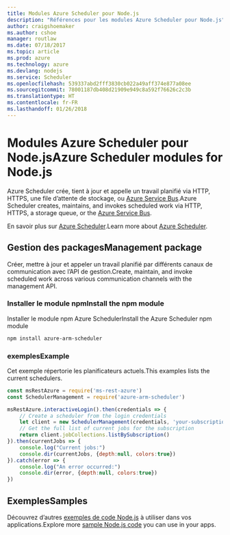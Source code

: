 ```yaml
---
title: Modules Azure Scheduler pour Node.js
description: "Références pour les modules Azure Scheduler pour Node.js"
author: craigshoemaker
ms.author: cshoe
manager: routlaw
ms.date: 07/18/2017
ms.topic: article
ms.prod: azure
ms.technology: azure
ms.devlang: nodejs
ms.service: Scheduler
ms.openlocfilehash: 539337abd2fff3830cb022a49aff374e877a08ee
ms.sourcegitcommit: 78001187db408d21909e949c8a592f76626c2c3b
ms.translationtype: HT
ms.contentlocale: fr-FR
ms.lasthandoff: 01/26/2018
---
```

# <a name="azure-scheduler-modules-for-nodejs"></a><span data-ttu-id="9ca07-103">Modules Azure Scheduler pour Node.js</span><span class="sxs-lookup"><span data-stu-id="9ca07-103">Azure Scheduler modules for Node.js</span></span>

<span data-ttu-id="9ca07-104">Azure Scheduler crée, tient à jour et appelle un travail planifié via HTTP, HTTPS, une file d’attente de stockage, ou [Azure Service Bus](/azure/service-bus-messaging/service-bus-messaging-overview).</span><span class="sxs-lookup"><span data-stu-id="9ca07-104">Azure Scheduler creates, maintains, and invokes scheduled work via HTTP, HTTPS, a storage queue, or the [Azure Service Bus](/azure/service-bus-messaging/service-bus-messaging-overview).</span></span>

<span data-ttu-id="9ca07-105">En savoir plus sur [Azure Scheduler](/azure/scheduler/scheduler-intro).</span><span class="sxs-lookup"><span data-stu-id="9ca07-105">Learn more about [Azure Scheduler](/azure/scheduler/scheduler-intro).</span></span>

## <a name="management-package"></a><span data-ttu-id="9ca07-106">Gestion des packages</span><span class="sxs-lookup"><span data-stu-id="9ca07-106">Management package</span></span>

<span data-ttu-id="9ca07-107">Créer, mettre à jour et appeler un travail planifié par différents canaux de communication avec l’API de gestion.</span><span class="sxs-lookup"><span data-stu-id="9ca07-107">Create, maintain, and invoke scheduled work across various communication channels with the management API.</span></span>

### <a name="install-the-npm-module"></a><span data-ttu-id="9ca07-108">Installer le module npm</span><span class="sxs-lookup"><span data-stu-id="9ca07-108">Install the npm module</span></span>

<span data-ttu-id="9ca07-109">Installer le module npm Azure Scheduler</span><span class="sxs-lookup"><span data-stu-id="9ca07-109">Install the Azure Scheduler npm module</span></span>

```bash
npm install azure-arm-scheduler
```

### <a name="example"></a><span data-ttu-id="9ca07-110">exemples</span><span class="sxs-lookup"><span data-stu-id="9ca07-110">Example</span></span>

<span data-ttu-id="9ca07-111">Cet exemple répertorie les planificateurs actuels.</span><span class="sxs-lookup"><span data-stu-id="9ca07-111">This examples lists the current schedulers.</span></span>

```javascript
const msRestAzure = require('ms-rest-azure')
const SchedulerManagement = require('azure-arm-scheduler')

msRestAzure.interactiveLogin().then(credentials => {
    // Create a scheduler from the login credentials
    let client = new SchedulerManagement(credentials, 'your-subscription-id')
    // Get the full list of current jobs for the subscription
    return client.jobCollections.listBySubscription()
}).then(currentJobs => {
    console.log("Current jobs:")
    console.dir(currentJobs, {depth:null, colors:true})
}).catch(error => {
    console.log("An error occurred:")
    console.dir(error, {depth:null, colors:true})
})
```

## <a name="samples"></a><span data-ttu-id="9ca07-112">Exemples</span><span class="sxs-lookup"><span data-stu-id="9ca07-112">Samples</span></span>

<span data-ttu-id="9ca07-113">Découvrez d’autres [exemples de code Node.js](https://azure.microsoft.com/resources/samples/?platform=nodejs) à utiliser dans vos applications.</span><span class="sxs-lookup"><span data-stu-id="9ca07-113">Explore more [sample Node.js code](https://azure.microsoft.com/resources/samples/?platform=nodejs) you can use in your apps.</span></span>
